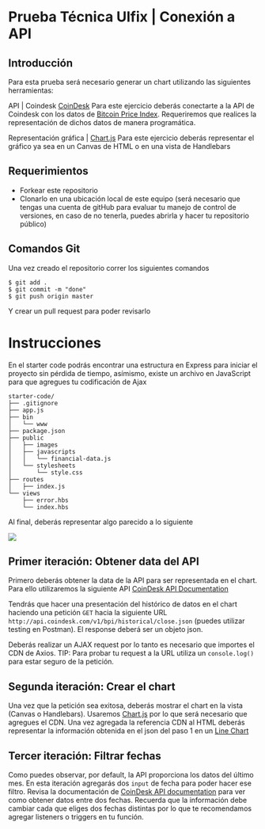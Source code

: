 # Prueba Técnica Ulfix | Conexión a API

## Introducción
Para esta prueba será necesario generar un chart utilizando las siguientes herramientas:

API | Coindesk [CoinDesk](http://www.coindesk.com/) 
Para este ejercicio deberás conectarte a la API de Coindesk con los datos de [Bitcoin Price Index](https://web.archive.org/web/20191106152143/https://www.coindesk.com/api). Requeriremos que realices la representación de dichos datos de manera programática.

Representación gráfica | [Chart.js](http://www.chartjs.org/) 
Para este ejercicio deberás representar el gráfico ya sea en un Canvas de HTML o en una vista de Handlebars

## Requerimientos
  
  - Forkear este repositorio
  - Clonarlo en una ubicación local de este equipo (será necesario que tengas una cuenta de gitHub para evaluar tu manejo de control de versiones, en caso de no tenerla, puedes abrirla y hacer tu repositorio público)
  
## Comandos Git

Una vez creado el repositorio correr los siguientes comandos
```
$ git add .
$ git commit -m "done"
$ git push origin master
```
Y crear un pull request para poder revisarlo

# Instrucciones

En el starter code podrás encontrar una estructura en Express para iniciar el proyecto sin pérdida de tiempo, asímismo, existe un archivo en JavaScript para que agregues tu codificación de Ajax

```
starter-code/
├── .gitignore
├── app.js
├── bin
│   └── www
├── package.json
├── public
│   ├── images
│   ├── javascripts
│   │   └── financial-data.js
│   └── stylesheets
│       └── style.css
├── routes
│   ├── index.js
└── views
    ├── error.hbs
    └── index.hbs
```
Al final, deberás representar algo parecido a lo siguiente

![](https://s3-eu-west-1.amazonaws.com/ih-materials/uploads/upload_b94d2137d3737b49ecf92ee8709f5a14.png)

## Primer iteración: Obtener data del API

Primero deberás obtener la data de la API para ser representada en el chart. Para ello utilizaremos la siguiente API [CoinDesk API Documentation](https://web.archive.org/web/20191106152143/https://www.coindesk.com/api)

Tendrás que hacer una presentación del histórico de datos en el chart haciendo una petición `GET` hacia la siguiente URL `http://api.coindesk.com/v1/bpi/historical/close.json` (puedes utilizar testing en Postman). El response deberá ser un objeto json.

Deberás realizar un AJAX request por lo tanto es necesario que importes el CDN de Axios.
TIP: Para probar tu request a la URL utiliza un `console.log()` para estar seguro de la petición.

## Segunda iteración: Crear el chart

Una vez que la petición sea exitosa, deberás mostrar el chart en la vista (Canvas o Handlebars). Usaremos [Chart.js](http://www.chartjs.org/) por lo que será necesario que agregues el CDN.
Una vez agregada la referencia CDN al HTML deberás representar la información obtenida en el json del paso 1 en un [Line Chart](http://www.chartjs.org/docs/#line-chart-introduction)

## Tercer iteración: Filtrar fechas

Como puedes observar, por default, la API proporciona los datos del último mes. En esta iteración agregarás dos `input` de fecha para poder hacer ese filtro.
Revisa la documentación de [CoinDesk API documentation](https://web.archive.org/web/20191106152143/https://www.coindesk.com/api) para ver como obtener datos entre dos fechas.
Recuerda que la información debe cambiar cada que eliges dos fechas distintas por lo que te recomendamos agregar listeners o triggers en tu función.


